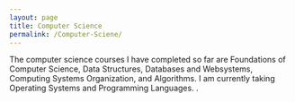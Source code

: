 ```yaml
---
layout: page
title: Computer Science
permalink: /Computer-Sciene/
---
```


The computer science courses I have completed so far are Foundations of Computer Science, Data Structures, Databases and Websystems, Computing Systems Organization, and Algorithms. I am currently taking Operating Systems and Programming Languages.  .